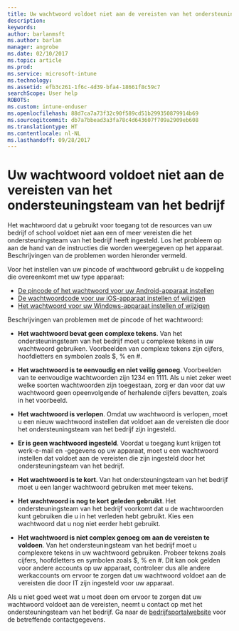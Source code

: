 ```yaml
---
title: Uw wachtwoord voldoet niet aan de vereisten van het ondersteuningsteam van het bedrijf | Microsoft Docs
description: 
keywords: 
author: barlanmsft
ms.author: barlan
manager: angrobe
ms.date: 02/10/2017
ms.topic: article
ms.prod: 
ms.service: microsoft-intune
ms.technology: 
ms.assetid: efb3c261-1f6c-4d39-bfa4-18661f8c59c7
searchScope: User help
ROBOTS: 
ms.custom: intune-enduser
ms.openlocfilehash: 88d7ca7a73f32c90f589cd51b299350879914b69
ms.sourcegitcommit: db7a7bbead3a3fa78c4d643607f709a2909eb608
ms.translationtype: HT
ms.contentlocale: nl-NL
ms.lasthandoff: 09/28/2017
---
```

# <a name="your-password-does-not-meet-your-company-supports-requirements"></a>Uw wachtwoord voldoet niet aan de vereisten van het ondersteuningsteam van het bedrijf

Het wachtwoord dat u gebruikt voor toegang tot de resources van uw bedrijf of school voldoet niet aan een of meer vereisten die het ondersteuningsteam van het bedrijf heeft ingesteld. Los het probleem op aan de hand van de instructies die worden weergegeven op het apparaat. Beschrijvingen van de problemen worden hieronder vermeld.

Voor het instellen van uw pincode of wachtwoord gebruikt u de koppeling die overeenkomt met uw type apparaat:

- [De pincode of het wachtwoord voor uw Android-apparaat instellen](set-your-pin-or-password-android.md)
- [De wachtwoordcode voor uw iOS-apparaat instellen of wijzigen](set-or-change-your-passcode-ios.md)
- [Het wachtwoord voor uw Windows-apparaat instellen of wijzigen](set-or-change-your-password-windows.md)

Beschrijvingen van problemen met de pincode of het wachtwoord:

- **Het wachtwoord bevat geen complexe tekens**. Van het ondersteuningsteam van het bedrijf moet u complexe tekens in uw wachtwoord gebruiken. Voorbeelden van complexe tekens zijn cijfers, hoofdletters en symbolen zoals $, % en #.

- **Het wachtwoord is te eenvoudig en niet veilig genoeg**. Voorbeelden van te eenvoudige wachtwoorden zijn 1234 en 1111. Als u niet zeker weet welke soorten wachtwoorden zijn toegestaan, zorg er dan voor dat uw wachtwoord geen opeenvolgende of herhalende cijfers bevatten, zoals in het voorbeeld.

- **Het wachtwoord is verlopen**. Omdat uw wachtwoord is verlopen, moet u een nieuw wachtwoord instellen dat voldoet aan de vereisten die door het ondersteuningsteam van het bedrijf zijn ingesteld.

- **Er is geen wachtwoord ingesteld**. Voordat u toegang kunt krijgen tot werk-e-mail en -gegevens op uw apparaat, moet u een wachtwoord instellen dat voldoet aan de vereisten die zijn ingesteld door het ondersteuningsteam van het bedrijf.

- **Het wachtwoord is te kort**. Van het ondersteuningsteam van het bedrijf moet u een langer wachtwoord gebruiken met meer tekens.

- **Het wachtwoord is nog te kort geleden gebruikt**. Het ondersteuningsteam van het bedrijf voorkomt dat u de wachtwoorden kunt gebruiken die u in het verleden hebt gebruikt. Kies een wachtwoord dat u nog niet eerder hebt gebruikt.

- **Het wachtwoord is niet complex genoeg om aan de vereisten te voldoen**. Van het ondersteuningsteam van het bedrijf moet u complexere tekens in uw wachtwoord gebruiken. Probeer tekens zoals cijfers, hoofdletters en symbolen zoals $, % en #. Dit kan ook gelden voor andere accounts op uw apparaat, controleer dus alle andere werkaccounts om ervoor te zorgen dat uw wachtwoord voldoet aan de vereisten die door IT zijn ingesteld voor uw apparaat.

Als u niet goed weet wat u moet doen om ervoor te zorgen dat uw wachtwoord voldoet aan de vereisten, neemt u contact op met het ondersteuningsteam van het bedrijf. Ga naar de [bedrijfsportalwebsite](https://portal.manage.microsoft.com) voor de betreffende contactgegevens.
